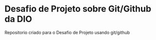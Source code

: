 # Desafio de Projeto sobre Git/Github da DIO

Repositorio criado para o Desafio de Projeto usando git/github